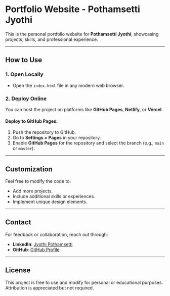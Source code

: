 # Portfolio Website - Pothamsetti Jyothi

This is the personal portfolio website for **Pothamsetti Jyothi**, showcasing projects, skills, and professional experience.

---

## How to Use

### 1. Open Locally
- Open the `index.html` file in any modern web browser.

### 2. Deploy Online
You can host the project on platforms like **GitHub Pages**, **Netlify**, or **Vercel**.

#### Deploy to GitHub Pages:
1. Push the repository to GitHub.
2. Go to **Settings > Pages** in your repository.
3. Enable **GitHub Pages** for the repository and select the branch (e.g., `main` or `master`).


---

## Customization
Feel free to modify the code to:
- Add more projects.
- Include additional skills or experiences.
- Implement unique design elements.

---

## Contact
For feedback or collaboration, reach out through:
- **LinkedIn**: [Jyothi Pothamsetti](https://www.linkedin.com/in/jyothi-pothamsetti-11a298293)
- **GitHub**: [GitHub Profile](https://github.com/jyothi-pothamsetti?tab=repositories)

---

## License
This project is free to use and modify for personal or educational purposes. Attribution is appreciated but not required.
